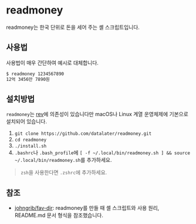 # readmoney

readmoney는 한국 단위로 돈을 세어 주는 셸 스크립트입니다.

## 사용법

사용법이 매우 간단하여 예시로 대체합니다.

```sh
$ readmoney 1234567890
12억 3456만 7890원
```

## 설치방법

`readmoney`는 [rev](https://www.freebsd.org/cgi/man.cgi?query=rev&sektion=1&apropos=0&manpath=freebsd)에 의존성이 있습니다만 macOS나 Linux 계열 운영체제에 기본으로 설치되어 있습니다.

1. `git clone https://github.com/datalater/readmoney.git`
2. `cd readmoney`
3. `./install.sh`
4. `.bashrc`나 `.bash_profile`에 `[ -f ~/.local/bin/readmoney.sh ] && source ~/.local/bin/readmoney.sh`를 추가하세요.

> `zsh`을 사용한다면 `.zshrc`에 추가하세요.

## 참조

* [johngrib/fav-dir](https://github.com/johngrib/fav-dir): readmoney를 만들 때 셸 스크립트와 사용 원리, README.md 문서 형식을 참조했습니다.
